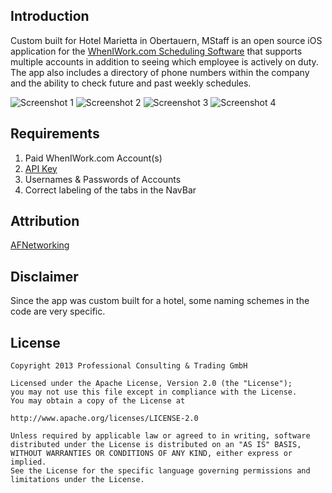 Introduction
-------------
Custom built for Hotel Marietta in Obertauern, MStaff is an open source iOS application for the [WhenIWork.com Scheduling Software](http://wheniwork.com/) that supports multiple accounts  in addition to seeing which employee is actively on duty. The app also includes a directory of phone numbers within the company and the ability to check future and past weekly schedules.

![Screenshot 1](https://raw.github.com/mmackh/MStaff/master/extras/1.png)
![Screenshot 2](https://raw.github.com/mmackh/MStaff/master/extras/2.png)
![Screenshot 3](https://raw.github.com/mmackh/MStaff/master/extras/3.png)
![Screenshot 4](https://raw.github.com/mmackh/MStaff/master/extras/4.png)

Requirements
-------------
1. Paid WhenIWork.com Account(s)
2. [API Key]("http://dev.wheniwork.com/")
3. Usernames & Passwords of Accounts
4. Correct labeling of the tabs in the NavBar

Attribution
-------------
[AFNetworking](https://github.com/AFNetworking/AFNetworking)

Disclaimer 
-------------
Since the app was custom built for a hotel, some naming schemes in the code are very specific.

License 
-------------
```
Copyright 2013 Professional Consulting & Trading GmbH

Licensed under the Apache License, Version 2.0 (the "License");
you may not use this file except in compliance with the License.
You may obtain a copy of the License at

http://www.apache.org/licenses/LICENSE-2.0

Unless required by applicable law or agreed to in writing, software
distributed under the License is distributed on an "AS IS" BASIS,
WITHOUT WARRANTIES OR CONDITIONS OF ANY KIND, either express or implied.
See the License for the specific language governing permissions and
limitations under the License.
```